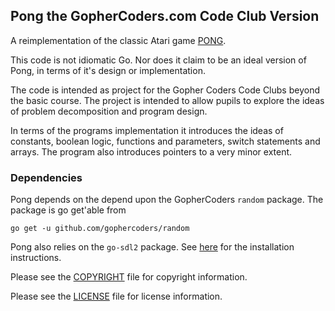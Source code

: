 ## Pong the GopherCoders.com Code Club Version

A reimplementation of the classic Atari game [PONG](https://en.wikipedia.org/wiki/Pong).

This code is not idiomatic Go. Nor does it claim to be an ideal version of
Pong, in terms of it's design or implementation.

The code is intended as project for the Gopher Coders Code Clubs beyond
the basic course. The project is intended to allow pupils to explore the ideas
of problem decomposition and program design.

In terms of the programs implementation it introduces the ideas of constants,
boolean logic, functions and parameters, switch statements and arrays. The
program also introduces pointers to a very minor extent.

### Dependencies

Pong depends on the depend upon the GopherCoders `random`
package. The package is go get'able from

````
go get -u github.com/gophercoders/random
````

Pong also relies on the `go-sdl2` package. See [here](https://github.com/veandco/go-sdl2)
for the installation instructions.

Please see the [COPYRIGHT](https://github.com/gophercoders/codeclub/blob/master/COPYRIGHT)
file for copyright information.

Please see the [LICENSE](https://github.com/gophercoders/codeclub/blob/master/LICENSE)
file for license information.
